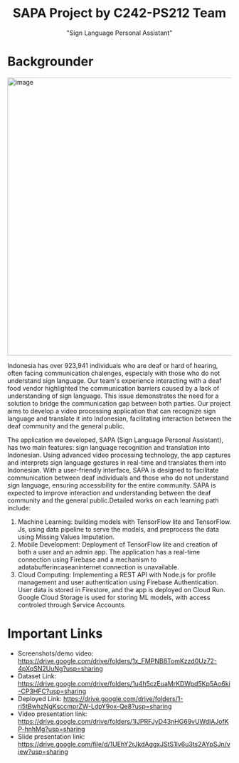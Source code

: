 <h1 align="center">SAPA Project by C242-PS212 Team </h1>
<p align="center">"Sign Language Personal Assistant"</p>

# Backgrounder

<img width="1114" height="625" alt="image" src="https://github.com/user-attachments/assets/a989545f-e664-4878-a7ce-235be38e6010" />


Indonesia has over 923,941 individuals who are deaf or hard of hearing, often facing communication chalenges, especialy with those who do not understand sign language. Our team's experience interacting with a deaf food vendor highlighted the communication barriers caused by a lack of understanding of sign language. This issue demonstrates the need for a solution to bridge the communication gap between both parties. Our project aims to develop a video processing application that can recognize sign language and translate it into Indonesian, facilitating interaction between the deaf community and the general public.

The application we developed, SAPA (Sign Language Personal Assistant), has two main features: sign language recognition and translation into Indonesian. Using advanced video processing technology, the app captures and interprets sign language gestures in real-time and translates them into Indonesian. With a user-friendly interface, SAPA is designed to facilitate communication between deaf individuals and those who do not understand sign language, ensuring accessibility for the entire community. SAPA is expected to improve interaction and understanding between the deaf community and the general public.Detailed works on each learning path include:
1. Machine Learning: building models with TensorFlow lite and TensorFlow. Js, using data pipeline to serve the models, and preprocess the data using Missing Values Imputation.
2. Mobile Development: Deployment of TensorFlow lite and creation of both a user and an admin app. The application has a real-time connection using Firebase and a mechanism to adatabufferincaseaninternet connection is unavailable.
3. Cloud Computing: Implementing a REST API with Node.js for profile management and user authentication using Firebase Authentication. User data is stored in Firestore, and the app is deployed on Cloud Run. Google Cloud Storage is used for storing ML models, with access controled through Service Accounts.

# Important Links
- Screenshots/demo video: https://drive.google.com/drive/folders/1x_FMPNB8TomKzzd0Uz72-4pXqSN2UuNg?usp=sharing
- Dataset Link: https://drive.google.com/drive/folders/1u4h5czEuaMrKDWpd5Kp5Ao6ki-CP3HFC?usp=sharing
- Deployed Link: https://drive.google.com/drive/folders/1-ri5tBwhzNgKsccmprZW-LdpY9ox-Qe8?usp=sharing
- Video presentation link: https://drive.google.com/drive/folders/1IJPRFJyD43nHG69vUWdlAJofKP-hnhMg?usp=sharing
- Slide presentation link: https://drive.google.com/file/d/1UEhY2rJkdAggxJStS1lv6u3ts2AYpSJn/view?usp=sharing
